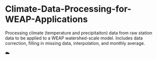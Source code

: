 # Climate-Data-Processing-for-WEAP-Applications
Processing climate (temperature and precipitaiton) data from raw station data to be applied to a WEAP watershed-scale model. Includes data correction, filling in missing data, interpolation, and monthly average.

:cloud:
